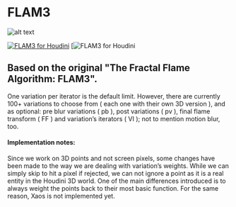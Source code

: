 # FLAM3
![alt text](https://github.com/alexnardini/FLAM3/blob/main/img/Stripes_01.jpg)



[![FLAM3 for Houdini](https://github.com/alexnardini/FLAM3/blob/main/img/Fhome.jpg)](https://alexnardini.net/flame-home/ "FLAM3 for Houdini - Web site")
[![FLAM3 for Houdini](https://alexnardini.net/flame-home/ "FLAM3 for Houdini - Web site")


## Based on the original "The Fractal Flame Algorithm: FLAM3".

One variation per iterator is the default limit. However, there are currently 100+ variations to choose from ( each one with their own 3D version ), and as optional: pre blur variations ( pb ), post variations ( pv ), final flame transform ( FF ) and variation’s iterators ( VI ); not to mention motion blur, too.

#### Implementation notes:
Since we work on 3D points and not screen pixels, some changes have been made to the way we are dealing with variation’s weights. While we can simply skip to hit a pixel if rejected, we can not ignore a point as it is a real entity in the Houdini 3D world. One of the main differences introduced is to always weight the points back to their most basic function. For the same reason, Xaos is not implemented yet.
